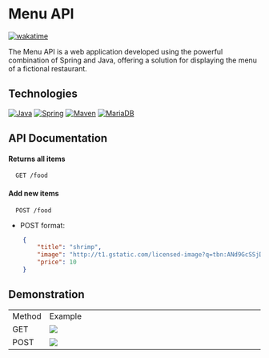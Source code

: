 
# Menu API

[![wakatime](https://wakatime.com/badge/user/018ccb12-9467-4e68-9840-5044c971aca3/project/018dba72-7f09-414f-ba71-265d10e58979.svg)](https://wakatime.com/badge/user/018ccb12-9467-4e68-9840-5044c971aca3/project/018dba72-7f09-414f-ba71-265d10e58979)

The Menu API is a web application developed using the powerful combination of Spring and Java, offering a solution for displaying the menu of a fictional restaurant.
## Technologies

[![Java](https://img.shields.io/badge/Java-orange)](https://www.oracle.com/java/)
[![Spring](https://img.shields.io/badge/Spring-brightgreen)](https://spring.io/)
[![Maven](https://img.shields.io/badge/Maven-blue)](https://maven.apache.org/)
[![MariaDB](https://img.shields.io/badge/MariaDB-yellow)](https://mariadb.org/)


## API Documentation

#### Returns all items

```http
  GET /food
```

#### Add new items

```http
  POST /food
```

- POST format:
```JSON
    {
        "title": "shrimp",
        "image": "http://t1.gstatic.com/licensed-image?q=tbn:ANd9GcSSjDg0I-JjJSAdvOJxqO9G-vRnnQlxbS_2yfLboR_hICAJEEDkUti7yCsErGz9lPqXnLvPFwcx0y_9SlBSmj8",
        "price": 10
    }
```
## Demonstration



<table>
  <tr>
    <td>Method</td>
    <td width="750px">Example</td>
  </tr>
  <tr>
    <td>GET</td>
    <td><img src="https://github.com/Ismael-Moreira-Kt/Menu-API/assets/154206380/9f1f17de-0bd7-4a22-bc14-224b2789ae5e"></td>
  </tr>
  <tr>
    <td>POST</td>
    <td><img src="https://github.com/Ismael-Moreira-Kt/Menu-API/assets/154206380/84fff861-8fad-4207-a51a-07a3f71d234e"></td>
  </tr>
</table>
